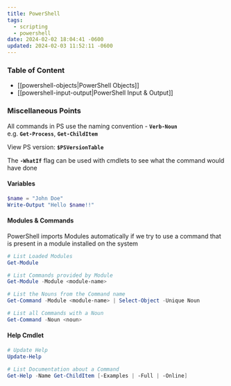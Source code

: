 ```yaml
---
title: PowerShell
tags:
  - scripting
  - powershell
date: 2024-02-02 18:04:41 -0600
updated: 2024-02-03 11:52:11 -0600
---
```


### Table of Content

* [[powershell-objects|PowerShell Objects]]
* [[powershell-input-output|PowerShell Input & Output]]

### Miscellaneous Points

All commands in PS use the naming convention - **`Verb-Noun`**  
e.g. **`Get-Process`**, **`Get-ChildItem`**

View PS version: **`$PSVersionTable`**

The **`-WhatIf`** flag can be used with cmdlets to see what the command would have done

#### Variables

```powershell
$name = "John Doe"
Write-Output "Hello $name!!"
```

#### Modules & Commands

PowerShell imports Modules automatically if we try to use a command that is present in a module installed on the system

```powershell
# List Loaded Modules
Get-Module

# List Commands provided by Module
Get-Module -Module <module-name>

# List the Nouns from the Command name
Get-Command -Module <module-name> | Select-Object -Unique Noun

# List all Commands with a Noun
Get-Command -Noun <noun>
```

#### Help Cmdlet

```powershell
# Update Help
Update-Help

# List Documentation about a Command
Get-Help -Name Get-ChildItem [-Examples | -Full | -Online]
```
